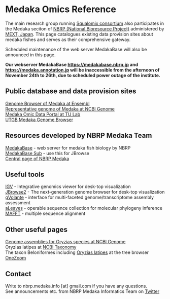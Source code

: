 # Medaka Omics Reference

The main research group running [Squalomix consortium](https://github.com/Squalomix/info) also participates in the Medaka seciton of [NBRP (National Bioresource Project)](https://nbrp.jp/en/) administered by [MEXT, Japan](https://www.mext.go.jp/en/). This page catalogues existing data provision sites about medaka fishes and serves as their comprehensive gateway. 

Scheduled maintenance of the web server MedakaBase will also be announced in this page.

**Our webserver MedakaBase https://medakabase.nbrp.jp and https://medaka.annotation.jp will be inaccessible from the afternoon of November 24th to 26th, due to scheduled power outage of the institute.**

## Public database and data provision sites

[Genome Browser of Medaka at Ensembl](https://asia.ensembl.org/Oryzias_latipes/Info/Index)<BR>
[Representative genome of Medaka at NCBI Genome](https://www.ncbi.nlm.nih.gov/data-hub/genome/GCF_002234675.1/)<BR>
[Medaka Omic Data Portal at TU Lab](http://tulab.genetics.ac.cn/medaka_omics/)<BR>
[UTGB Medaka Genome Browser](http://utgenome.org/medaka/)<BR>

## Resources developed by NBRP Medaka Team 

[MedakaBase](https://medakabase.nbrp.jp/) - web server for medaka fish biology by NBRP<BR>
[MedakaBase Sub](https://medakabase.annotation.jp/viewer/Hd-rR/) - use this for JBrowse<BR>
[Central page of NBRP Medaka](https://shigen.nig.ac.jp/medaka/)<BR>

## Useful tools
 
[IGV](https://software.broadinstitute.org/software/igv/) - Integrative genomics viewer for desk-top visualization<BR>
[JBrowse2](https://jbrowse.org/jb2/download/) - The next-generation genome browser for desk-top visualization<BR>
[gVolante](https://gvolante.riken.jp/) - interface for multi-faceted genome/transcriptome assembly assessment<BR>
[aLeaves](https://aleaves.cdb.riken.jp/aleaves/) - operable sequence collection for molecular phylogeny inference<BR>
[MAFFT](https://mafft.cbrc.jp/alignment/server/index.html) - multiple sequence alignment
 
  
## Other useful pages

[Genome assemblies for Oryzias species at NCBI Genome](https://www.ncbi.nlm.nih.gov/genome/browse#!/overview/Oryzias)<BR>
Oryzias latipes at [NCBI Taxonomy](https://www.ncbi.nlm.nih.gov/Taxonomy/Browser/wwwtax.cgi?id=8090)<BR>
The taxon Beloniformes including [Oryzias latipes](https://www.onezoom.org/life/@Beloniformes=837201?img=best_any&anim=flight#x1654,y529,w4.7607) at the tree browser [OneZoom](https://www.onezoom.org/)<BR>


## Contact

Write to nbrp.medaka.info [at] gmail.com if you have any questions.<BR>
See announcements etc. from NBRP Medaka Informatics Team on [Twitter](https://twitter.com/nbrpmedakaomix)<BR>
